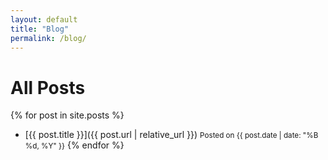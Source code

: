 ```yaml
---
layout: default
title: "Blog"
permalink: /blog/
---
```


# All Posts

{% for post in site.posts %}
- [{{ post.title }}]({{ post.url | relative_url }})
  <small>Posted on {{ post.date | date: "%B %d, %Y" }}</small>
{% endfor %}